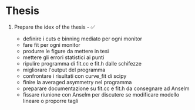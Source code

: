# Thesis

1. Prepare the idex of the thesis - :white_check_mark:

	- definire i cuts e binning mediato per ogni monitor
	- fare fit per ogni monitor
	- produrre le figure da mettere in tesi
	- mettere gli errori statistici ai punti
	- ripulire programma di fit.cc e fit.h dalle schifezze
	- migliorare l'output del programma
	- confrontare i risultati con curve_fit di scipy
	- finire la averaged asymmetry nel programma
	- preparare documentazione su fit.cc e fit.h da consegnare ad Anselm
	- fissare riunione con Anselm per discutere se modificare modello lineare o proporre tagli 
